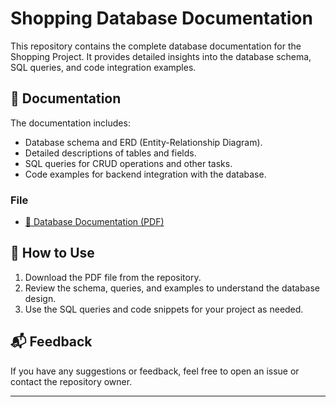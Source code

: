 # Shopping Database Documentation

This repository contains the complete database documentation for the Shopping Project. It provides detailed insights into the database schema, SQL queries, and code integration examples.

## 📄 Documentation

The documentation includes:
- Database schema and ERD (Entity-Relationship Diagram).
- Detailed descriptions of tables and fields.
- SQL queries for CRUD operations and other tasks.
- Code examples for backend integration with the database.

### File
- [📂 Database Documentation (PDF)](your-documentation.pdf)

## 🚀 How to Use
1. Download the PDF file from the repository.
2. Review the schema, queries, and examples to understand the database design.
3. Use the SQL queries and code snippets for your project as needed.

## 📬 Feedback
If you have any suggestions or feedback, feel free to open an issue or contact the repository owner.

---

